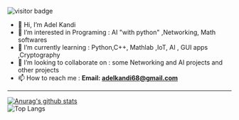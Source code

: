 ![visitor badge](https://visitor-badge.glitch.me/badge?page_id=adelkandi.visitor-badge)


- 👋 Hi, I’m Adel Kandi
- 👀 I’m interested in Programing : AI "with python" ,Networking, Math softwares 
- 🌱 I’m currently learning : Python,C++, Mathlab ,IoT, AI , GUI apps ,Cryptography
- 💞️ I’m looking to collaborate on : some Networking and AI projects and other projects
- 📫 How to reach me : **Email: adelkandi68@gmail.com**
_____________________________________________________________________________________________________
<!---
SDHIGHway/SDHIGHway is a ✨ special ✨ repository because its `README.md` (this file) appears on your GitHub profile.
You can click the Preview link to take a look at your changes.
--->
[![Anurag's github stats](https://github-readme-stats.vercel.app/api?username=adelkandi&theme=gruvbox)](https://github.com/adelkandi/github-readme-stats)  
![Top Langs](https://github-readme-stats.vercel.app/api/top-langs/?username=adelkandi&layout=compact&theme=gruvbox)
